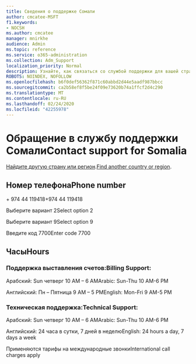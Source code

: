 ```yaml
---
title: Сведения о поддержке Сомали
author: cmcatee-MSFT
f1.keywords:
- NOCSH
ms.author: cmcatee
manager: mnirkhe
audience: Admin
ms.topic: reference
ms.service: o365-administration
ms.collection: Adm_Support
localization_priority: Normal
description: Узнайте, как связаться со службой поддержки для вашей страны или региона.
ROBOTS: NOINDEX, NOFOLLOW
ms.openlocfilehash: b6f0def56362f871c60abbd2d44e5aadf987bbcc
ms.sourcegitcommit: ca2b58ef8f5be24f09e73620b74a1ffcf2d4c290
ms.translationtype: MT
ms.contentlocale: ru-RU
ms.lasthandoff: 02/24/2020
ms.locfileid: "42255978"
---
```

# <a name="contact-support-for-somalia"></a><span data-ttu-id="c718d-103">Обращение в службу поддержки Сомали</span><span class="sxs-lookup"><span data-stu-id="c718d-103">Contact support for Somalia</span></span>

<span data-ttu-id="c718d-104">[Найдите другую страну или регион](../contact-support-for-business-products.md).</span><span class="sxs-lookup"><span data-stu-id="c718d-104">[Find another country or region](../contact-support-for-business-products.md).</span></span>

## <a name="phone-number"></a><span data-ttu-id="c718d-105">Номер телефона</span><span class="sxs-lookup"><span data-stu-id="c718d-105">Phone number</span></span>
<span data-ttu-id="c718d-106">+ 974 44 119418</span><span class="sxs-lookup"><span data-stu-id="c718d-106">+974 44 119418</span></span>

<span data-ttu-id="c718d-107">Выберите вариант 2</span><span class="sxs-lookup"><span data-stu-id="c718d-107">Select option 2</span></span>

<span data-ttu-id="c718d-108">Выберите вариант 9</span><span class="sxs-lookup"><span data-stu-id="c718d-108">Select option 9</span></span>

<span data-ttu-id="c718d-109">Введите код 7700</span><span class="sxs-lookup"><span data-stu-id="c718d-109">Enter code 7700</span></span>

## <a name="hours"></a><span data-ttu-id="c718d-110">Часы</span><span class="sxs-lookup"><span data-stu-id="c718d-110">Hours</span></span>
### <a name="billing-support"></a><span data-ttu-id="c718d-111">Поддержка выставления счетов:</span><span class="sxs-lookup"><span data-stu-id="c718d-111">Billing Support:</span></span>

<span data-ttu-id="c718d-112">Арабский: Sun четверг 10 AM – 6 AM</span><span class="sxs-lookup"><span data-stu-id="c718d-112">Arabic: Sun-Thu 10 AM-6 PM</span></span>

<span data-ttu-id="c718d-113">Английский: Пн – Пятница 9 AM – 5 PM</span><span class="sxs-lookup"><span data-stu-id="c718d-113">English: Mon-Fri 9 AM-5 PM</span></span>

### <a name="technical-support"></a><span data-ttu-id="c718d-114">Техническая поддержка:</span><span class="sxs-lookup"><span data-stu-id="c718d-114">Technical Support:</span></span>

<span data-ttu-id="c718d-115">Арабский: Sun четверг 10 AM – 6 AM</span><span class="sxs-lookup"><span data-stu-id="c718d-115">Arabic: Sun-Thu 10 AM-6 PM</span></span>

<span data-ttu-id="c718d-116">Английский: 24 часа в сутки, 7 дней в неделю</span><span class="sxs-lookup"><span data-stu-id="c718d-116">English: 24 hours a day, 7 days a week</span></span>

<span data-ttu-id="c718d-117">Применяются тарифы на международные звонки</span><span class="sxs-lookup"><span data-stu-id="c718d-117">International call charges apply</span></span>